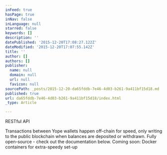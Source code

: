 ```yaml
---
inFeed: true
hasPage: true
inNav: false
inLanguage: null
starred: false
keywords: []
description: ''
datePublished: '2015-12-20T17:08:27.122Z'
dateModified: '2015-12-20T17:07:55.142Z'
title: ''
author: []
authors: []
publisher:
  name: null
  domain: null
  url: null
  favicon: null
sourcePath: _posts/2015-12-20-da65fddb-7e46-4d03-b261-9a411bf15d18.md
published: true
url: da65fddb-7e46-4d03-b261-9a411bf15d18/index.html
_type: Article

---
```

RESTful API

Transactions between Yope wallets happen off-chain for speed, only writing to the public blockchain when balances are deposited or withdrawn. Fully open-source - check out the documentation below. Coming soon: Docker containers for extra-speedy set-up
